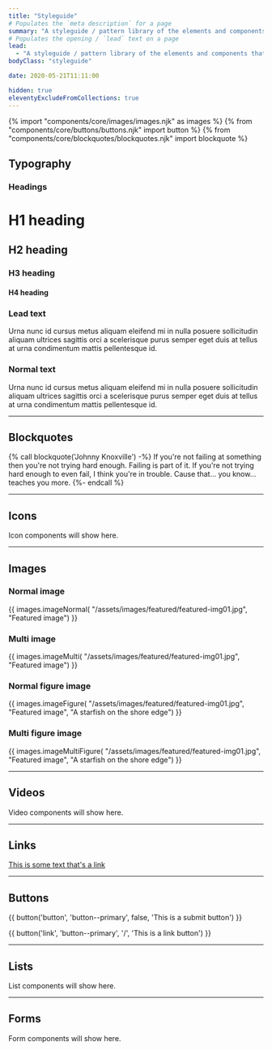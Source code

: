 ```yaml
---
title: "Styleguide"
# Populates the `meta description` for a page
summary: "A styleguide / pattern library of the elements and components that make up my website."
# Populates the opening / `lead` text on a page
lead:
  - "A styleguide / pattern library of the elements and components that make up my website."
bodyClass: "styleguide"

date: 2020-05-21T11:11:00

hidden: true
eleventyExcludeFromCollections: true
---
```


{% import "components/core/images/images.njk" as images %}
{% from "components/core/buttons/buttons.njk" import button %}
{% from "components/core/blockquotes/blockquotes.njk" import blockquote %}

## Typography

### Headings

<h1>H1 heading</h1>
<h2>H2 heading</h2>
<h3>H3 heading</h3>
<h4>H4 heading</h4>

### Lead text

<p class="lead">Urna nunc id cursus metus aliquam eleifend mi in nulla posuere sollicitudin aliquam ultrices sagittis orci a scelerisque purus semper eget duis at tellus at urna condimentum mattis pellentesque id.</p>

### Normal text

Urna nunc id cursus metus aliquam eleifend mi in nulla posuere sollicitudin aliquam ultrices sagittis orci a scelerisque purus semper eget duis at tellus at urna condimentum mattis pellentesque id.

---

## Blockquotes

{% call blockquote('Johnny Knoxville') -%}
  If you're not failing at something then you're not trying hard enough. Failing is part of it. If you're not trying hard enough to even fail, I think you're in trouble. Cause that&hellip; you know&hellip; teaches you more.
{%- endcall %}

---

## Icons

Icon components will show here.

---

## Images

### Normal image

{{ images.imageNormal(
  "/assets/images/featured/featured-img01.jpg",
  "Featured image")
}}

### Multi image

{{ images.imageMulti(
  "/assets/images/featured/featured-img01.jpg",
  "Featured image")
}}

### Normal figure image

{{ images.imageFigure(
  "/assets/images/featured/featured-img01.jpg",
  "Featured image",
  "A starfish on the shore edge")
}}

### Multi figure image

{{ images.imageMultiFigure(
  "/assets/images/featured/featured-img01.jpg",
  "Featured image",
  "A starfish on the shore edge")
}}

---

## Videos

Video components will show here.

---

## Links

[This is some text that's a link](/)

---

## Buttons

{{ button('button', 'button--primary', false, 'This is a submit button') }}

{{ button('link', 'button--primary', '/', 'This is a link button') }}

---

## Lists

List components will show here.

---

## Forms

Form components will show here.

